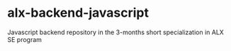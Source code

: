 # alx-backend-javascript
Javascript backend repository in the 3-months short specialization in ALX SE program
